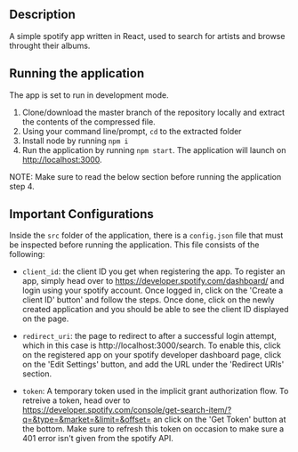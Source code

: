
## Description

A simple spotify app written in React, used to search for artists and browse throught their albums.

## Running the application

The app is set to run in development mode. 
1. Clone/download the master branch of the repository locally and extract the contents of the compressed file.
2. Using your command line/prompt, `cd` to the extracted folder
3. Install node by running `npm i`
4. Run the application by running `npm start`. The application will launch on [http://localhost:3000](http://localhost:3000). 

NOTE: Make sure to read the below section before running the application step 4.


## Important Configurations

Inside the `src` folder of the application, there is a `config.json` file that must be inspected before running the application. This file consists of the following:

* `client_id`: the client ID you get when registering the app. To register an app, simply head over to https://developer.spotify.com/dashboard/ and login using your spotify account. Once logged in, click on the 'Create a client ID' button' and follow the steps. Once done, click on the newly created application and you should be able to see the client ID displayed on the page.

* `redirect_uri`: the page to redirect to after a successful login attempt, which in this case is http://localhost:3000/search. To enable this, click on the registered app on your spotify developer dashboard page, click on the 'Edit Settings' button, and add the URL under the 'Redirect URIs' section.

* `token`: A temporary token used in the implicit grant authorization flow. To retreive a token, head over to https://developer.spotify.com/console/get-search-item/?q=&type=&market=&limit=&offset= an click on the 'Get Token' button at the bottom. Make sure to refresh this token on occasion to make sure a 401 error isn't given from the spotify API.

